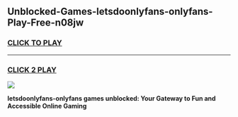 
## Unblocked-Games-letsdoonlyfans-onlyfans-Play-Free-n08jw
<h3>
<a href="https://premium76.site?title=letsdoonlyfans-onlyfans&ref=24M">CLICK TO PLAY</a></h3>
<hr>

<h3>
<a href="https://premium76.site?title=letsdoonlyfans-onlyfans&ref=24M">CLICK 2 PLAY</a>
  
</h3>

<a href="https://premium76.site?title=letsdoonlyfans-onlyfans&ref=24M"><img src="https://clearcache.store/games.png"></a>


**letsdoonlyfans-onlyfans games unblocked: Your Gateway to Fun and Accessible Online Gaming**
